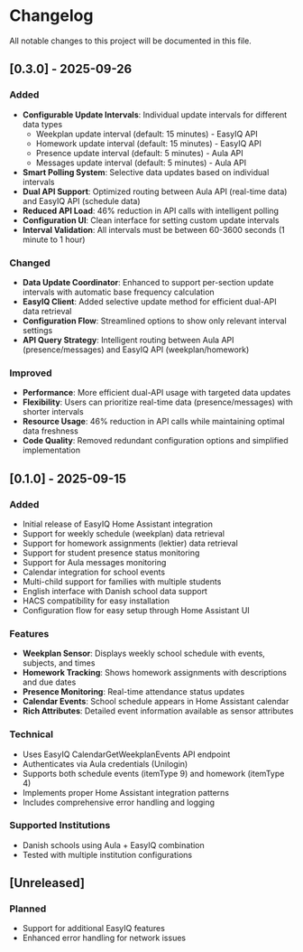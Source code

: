 # Changelog

All notable changes to this project will be documented in this file.

## [0.3.0] - 2025-09-26

### Added
- **Configurable Update Intervals**: Individual update intervals for different data types
  - Weekplan update interval (default: 15 minutes) - EasyIQ API
  - Homework update interval (default: 15 minutes) - EasyIQ API
  - Presence update interval (default: 5 minutes) - Aula API
  - Messages update interval (default: 5 minutes) - Aula API
- **Smart Polling System**: Selective data updates based on individual intervals
- **Dual API Support**: Optimized routing between Aula API (real-time data) and EasyIQ API (schedule data)
- **Reduced API Load**: 46% reduction in API calls with intelligent polling
- **Configuration UI**: Clean interface for setting custom update intervals
- **Interval Validation**: All intervals must be between 60-3600 seconds (1 minute to 1 hour)

### Changed
- **Data Update Coordinator**: Enhanced to support per-section update intervals with automatic base frequency calculation
- **EasyIQ Client**: Added selective update method for efficient dual-API data retrieval
- **Configuration Flow**: Streamlined options to show only relevant interval settings
- **API Query Strategy**: Intelligent routing between Aula API (presence/messages) and EasyIQ API (weekplan/homework)

### Improved
- **Performance**: More efficient dual-API usage with targeted data updates
- **Flexibility**: Users can prioritize real-time data (presence/messages) with shorter intervals
- **Resource Usage**: 46% reduction in API calls while maintaining optimal data freshness
- **Code Quality**: Removed redundant configuration options and simplified implementation

## [0.1.0] - 2025-09-15

### Added
- Initial release of EasyIQ Home Assistant integration
- Support for weekly schedule (weekplan) data retrieval
- Support for homework assignments (lektier) data retrieval
- Support for student presence status monitoring
- Support for Aula messages monitoring
- Calendar integration for school events
- Multi-child support for families with multiple students
- English interface with Danish school data support
- HACS compatibility for easy installation
- Configuration flow for easy setup through Home Assistant UI

### Features
- **Weekplan Sensor**: Displays weekly school schedule with events, subjects, and times
- **Homework Tracking**: Shows homework assignments with descriptions and due dates
- **Presence Monitoring**: Real-time attendance status updates
- **Calendar Events**: School schedule appears in Home Assistant calendar
- **Rich Attributes**: Detailed event information available as sensor attributes

### Technical
- Uses EasyIQ CalendarGetWeekplanEvents API endpoint
- Authenticates via Aula credentials (Unilogin)
- Supports both schedule events (itemType 9) and homework (itemType 4)
- Implements proper Home Assistant integration patterns
- Includes comprehensive error handling and logging

### Supported Institutions
- Danish schools using Aula + EasyIQ combination
- Tested with multiple institution configurations

## [Unreleased]

### Planned
- Support for additional EasyIQ features
- Enhanced error handling for network issues